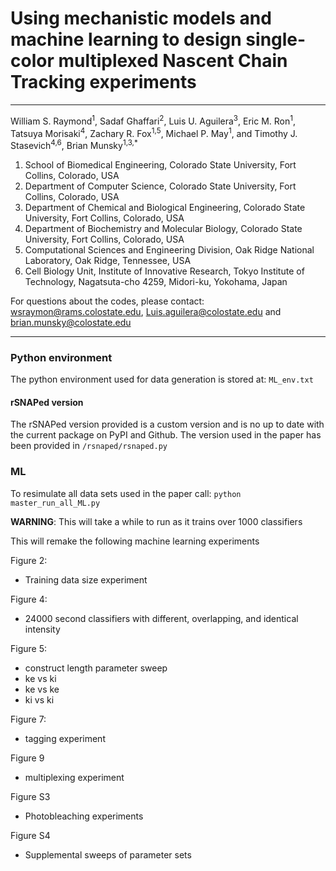 Using mechanistic models and machine learning to design single-color multiplexed Nascent Chain Tracking experiments
=======
----

William S. Raymond<sup>1</sup>, Sadaf Ghaffari<sup>2</sup>, Luis U. Aguilera<sup>3</sup>, Eric M. Ron<sup>1</sup>, Tatsuya Morisaki<sup>4</sup>, Zachary R. Fox<sup>1,5</sup>, Michael P. May<sup>1</sup>, and Timothy J. Stasevich<sup>4,6</sup>, Brian Munsky<sup>1,3,*</sup>

<sub><sup>
1. School of Biomedical Engineering, Colorado State University, Fort Collins, Colorado, USA 
2. Department of Computer Science, Colorado State University, Fort Collins, Colorado, USA 
3. Department of Chemical and Biological Engineering, Colorado State University, Fort Collins, Colorado, USA  
4. Department of Biochemistry and Molecular Biology, Colorado State University, Fort Collins, Colorado, USA 
5. Computational Sciences and Engineering Division, Oak Ridge National Laboratory, Oak Ridge, Tennessee, USA  
6. Cell Biology Unit, Institute of Innovative Research, Tokyo Institute of Technology, Nagatsuta-cho 4259, Midori-ku, Yokohama, Japan
</sup></sub>

For questions about the codes, please contact:  wsraymon@rams.colostate.edu, Luis.aguilera@colostate.edu and brian.munsky@colostate.edu


---

### Python environment
The python environment used for data generation is stored at: 
```ML_env.txt```


#### rSNAPed version
The rSNAPed version provided is a custom version and is no up to date with the current package on PyPI and Github. The version used in the paper has been provided in ```/rsnaped/rsnaped.py```

### ML
To resimulate all data sets used in the paper call:
			```python master_run_all_ML.py```

**WARNING**:  This will take a while to run as it trains over 1000 classifiers

This will remake the following machine learning experiments

Figure 2:
- Training data size experiment

Figure 4:
- 24000 second classifiers with different, overlapping, and identical intensity

Figure 5:
- construct length parameter sweep
- ke vs ki 
- ke vs ke
- ki vs ki

Figure 7:
- tagging experiment

Figure 9
- multiplexing experiment

Figure S3
- Photobleaching experiments

Figure S4
- Supplemental sweeps of parameter sets
